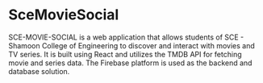 # SceMovieSocial
SCE-MOVIE-SOCIAL is a web application that allows students of SCE - Shamoon College of Engineering to discover and interact with movies and TV series. It is built using React and utilizes the TMDB API for fetching movie and series data. The Firebase platform is used as the backend and database solution. 
